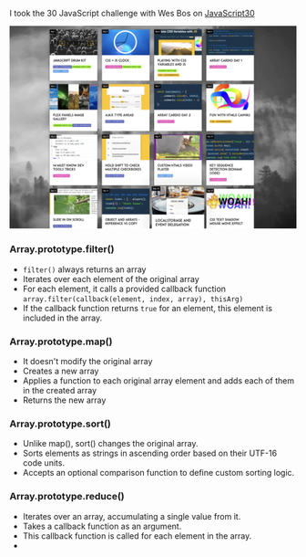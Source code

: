 I took the 30 JavaScript challenge with Wes Bos on [JavaScript30](https://javascript30.com/)

![alt text](image.png)

### Array.prototype.filter()
* `filter()` always returns an array 
* Iterates over each element of the original array
* For each element, it calls a provided callback function  
`array.filter(callback(element, index, array), thisArg)`
* If the callback function returns `true` for an element, this element is included in the array.

### Array.prototype.map()
* It doesn't modify the original array
* Creates a new array
* Applies a function to each original array element and adds each of them in the created array
* Returns the new array

### Array.prototype.sort()
* Unlike map(), sort() changes the original array.
* Sorts elements as strings in ascending order based on their UTF-16 code units.
* Accepts an optional comparison function to define custom sorting logic.

### Array.prototype.reduce()
*  Iterates over an array, accumulating a single value from it.
* Takes a callback function as an argument.
* This callback function is called for each element in the array.
* 